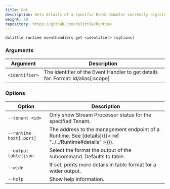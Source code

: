 ```yaml
---
title: Get
description: Gets details of a specific Event Handler currently registered by Clients to the Runtime
weight: 20
repository: https://github.com/dolittle/Runtime
---
```


```shell
dolittle runtime eventhandlers get <identifier> [options]
```

### Arguments

| Argument       | Description                                                                      |
|----------------|----------------------------------------------------------------------------------|
| `<identifier>` | The identifier of the Event Handler to get details for. Format: id/alias[:scope] |

### Options

| Option                  | Description                                                                                              |
|-------------------------|----------------------------------------------------------------------------------------------------------|
| `--tenant <id>`         | Only show Stream Processor status for the specified Tenant.                                              |
| `--runtime host[:port]` | The address to the management endpoint of a Runtime. See [details]({{< ref "../../Runtime#details" >}}). |
| `--output table\|json`  | Select the format the output of the subcommand. Defaults to table.                                       |
| `--wide`                | If set, prints more details in table format for a wider output.                                          |
| `--help`                | Show help information.                                                                                   |
